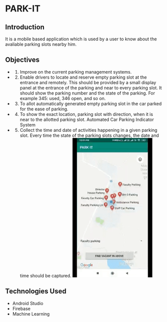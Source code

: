 # PARK-IT
## Introduction
It is a mobile based application which is used by a user to know about  the avaliable parking slots nearby him.
## Objectives 
* 1) Improve on the current parking management systems.
* 2) Enable drivers to locate and reserve empty parking slot at the entrance and remotely. This should be provided by a small
display panel at the entrance of the parking and near to every parking slot. It should show the parking number and the
state of the parking. For example 345: used, 346 open, and so on.
* 3) To allot automatically generated empty parking slot in the car parked for the ease of parking.
* 4) To show the exact location, parking slot with direction, when it is near to the allotted parking slot.
Automated Car Parking Indicator System
* 5) Collect the time and date of activities happening in a given parking slot. Every time the state of the parking slots
changes, the date and time should be captured.
![](https://github.com/rohitkumar1999/PARK-IT/blob/master/ezgif.com-video-to-gif.gif)
## Technologies Used 
- Android Studio
- Firebase 
- Machine Learning

